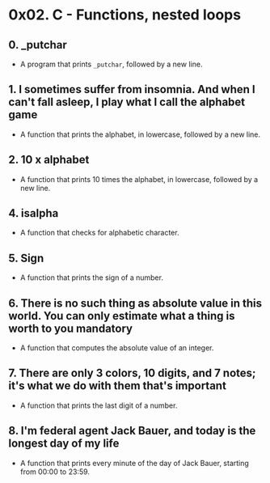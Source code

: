 # 0x02. C - Functions, nested loops

## 0. _putchar
- A program that prints ```_putchar```, followed by a new line.

## 1. I sometimes suffer from insomnia. And when I can't fall asleep, I play what I call the alphabet game
- A function that prints the alphabet, in lowercase, followed by a new line.

## 2. 10 x alphabet
- A function that prints 10 times the alphabet, in lowercase, followed by a new line.

## 4. isalpha
- A function that checks for alphabetic character.

## 5. Sign
- A function that prints the sign of a number.

## 6. There is no such thing as absolute value in this world. You can only estimate what a thing is worth to you mandatory
- A function that computes the absolute value of an integer.

## 7. There are only 3 colors, 10 digits, and 7 notes; it's what we do with them that's important
- A function that prints the last digit of a number.

## 8. I'm federal agent Jack Bauer, and today is the longest day of my life
- A function that prints every minute of the day of Jack Bauer, starting from 00:00 to 23:59.
